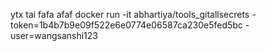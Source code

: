 ytx tai fafa  afaf
docker run -it abhartiya/tools_gitallsecrets -token=1b4b7b9e09f522e6e0774e06587ca230e5fed5bc -user=wangsanshi123
